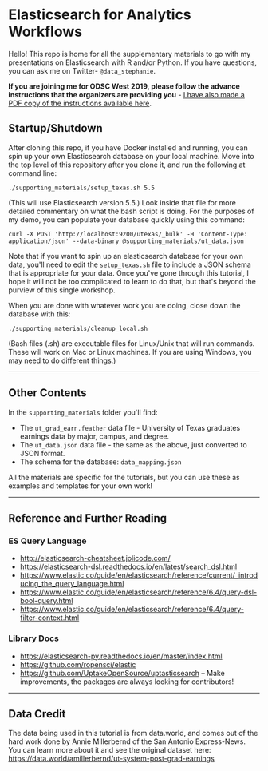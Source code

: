 # Elasticsearch for Analytics Workflows

Hello! This repo is home for all the supplementary materials to go with my presentations on Elasticsearch with R and/or Python. If you have questions, you can ask me on Twitter- `@data_stephanie`.

**If you are joining me for ODSC West 2019, please follow the advance instructions that the organizers are providing you** - [I have also made a PDF copy of the instructions available here](odscwest2019_advance_instructions.pdf).


## Startup/Shutdown
After cloning this repo, if you have Docker installed and running, you can spin up your own Elasticsearch database on your local machine. Move into the top level of this repository after you clone it, and run the following at command line:

```
./supporting_materials/setup_texas.sh 5.5
```

(This will use Elasticsearch version 5.5.) Look inside that file for more detailed commentary on what the bash script is doing.
For the purposes of my demo, you can populate your database quickly using this command:

```
curl -X POST 'http://localhost:9200/utexas/_bulk' -H 'Content-Type: application/json' --data-binary @supporting_materials/ut_data.json
```

Note that if you want to spin up an elasticsearch database for your own data, you'll need to edit the `setup_texas.sh` file to include a JSON schema that is appropriate for your data. Once you've gone through this tutorial, I hope it will not be too complicated to learn to do that, but that's beyond the purview of this single workshop.

When you are done with whatever work you are doing, close down the database with this:

```
./supporting_materials/cleanup_local.sh
```

(Bash files (.sh) are executable files for Linux/Unix that will run commands. These will work on Mac or Linux machines. If you are using Windows, you may need to do different things.)

***

## Other Contents
In the `supporting_materials` folder you'll find:

 * The `ut_grad_earn.feather` data file - University of Texas graduates earnings data by major, campus, and degree.  
 * The `ut_data.json` data file - the same as the above, just converted to JSON format.
 * The schema for the database: `data_mapping.json`  

All the materials are specific for the tutorials, but you can use these as examples and templates for your own work! 

***

## Reference and Further Reading

### ES Query Language  

* http://elasticsearch-cheatsheet.jolicode.com/  
* https://elasticsearch-dsl.readthedocs.io/en/latest/search_dsl.html  
* https://www.elastic.co/guide/en/elasticsearch/reference/current/_introducing_the_query_language.html  
* https://www.elastic.co/guide/en/elasticsearch/reference/6.4/query-dsl-bool-query.html  
* https://www.elastic.co/guide/en/elasticsearch/reference/6.4/query-filter-context.html  


### Library Docs

* https://elasticsearch-py.readthedocs.io/en/master/index.html  
* https://github.com/ropensci/elastic  
* https://github.com/UptakeOpenSource/uptasticsearch – Make improvements, the packages are always looking for contributors!  

***

## Data Credit
The data being used in this tutorial is from data.world, and comes out of the hard work done by Annie Millerbernd of the San Antonio Express-News. You can learn more about it and see the original dataset here: https://data.world/amillerbernd/ut-system-post-grad-earnings


